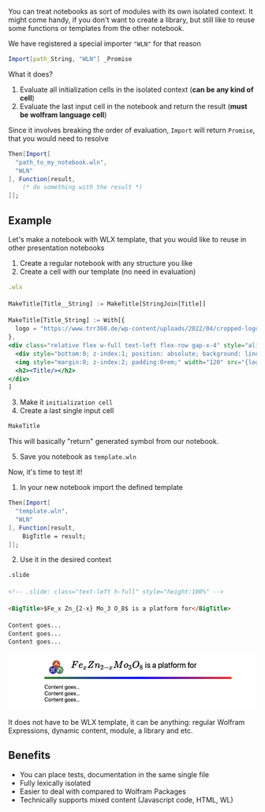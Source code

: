 You can treat notebooks as sort of modules with its own isolated context. It might come handy, if you don't want to create a library, but still like to reuse some functions or templates from the other notebook.

We have registered a special importer `"WLN"` for that reason 

```mathematica
Import[path_String, "WLN"] _Promise
```

What it does?

1. Evaluate all initialization cells in the isolated context (**can be any kind of cell**)
2. Evaluate the last input cell in the notebook and return the result (**must be wolfram language cell**)

Since it involves breaking the order of evaluation, `Import` will return `Promise`, that you would need to resolve

```mathematica
Then[Import[
  "path_to_my_notebook.wln",
  "WLN"
], Function[result,
	(* do something with the result *)
]];
```

## Example
Let's make a notebook with WLX template, that you would like to reuse in other presentation notebooks

1. Create a regular notebook with any structure you like
2. Create a cell with our template (no need in evaluation)

```jsx
.wlx

MakeTitle[Title__String] := MakeTitle[StringJoin[Title]]

MakeTitle[Title_String] := With[{
  logo = "https://www.trr360.de/wp-content/uploads/2022/04/cropped-logo_small-1.png"
},
<div class="relative flex w-full text-left flex-row gap-x-4" style="align-items: center; margin-bottom:1.5rem;">
  <div style="bottom:0; z-index:1; position: absolute; background: linear-gradient(to left, red, blue, green); width: 100%; height: 0.7rem;"></div>
  <img style="margin:0; z-index:2; padding:0rem;" width="120" src="{logo}"/>
  <h2><Title/></h2>
</div>
]
```

3. Make it `initialization cell`
4. Create a last single input cell

```mathematica
MakeTitle
```

This will basically "return" generated symbol from our notebook.

5. Save you notebook as `template.wln`

Now, it's time to test it!

1. In your new notebook import the defined template

```mathematica
Then[Import[
  "template.wln",
  "WLN"
], Function[result,
	BigTitle = result;
]];
```

2. Use it in the desired context

```md
.slide
 
<!-- .slide: class="text-left h-full" style="height:100%" -->  
  
<BigTitle>$Fe_x Zn_{2-x} Mo_3 O_8$ is a platform for</BigTitle>

Content goes...
Content goes...
Content goes...
```

![](./../../../Screenshot%202025-04-24%20at%2017.36.27.png)

It does not have to be WLX template, it can be anything: regular Wolfram Expressions, dynamic content, module, a library and etc.

## Benefits
- You can place tests, documentation in the same single file
- Fully lexically isolated
- Easier to deal with compared to Wolfram Packages
- Technically supports mixed content (Javascript code, HTML, WL)